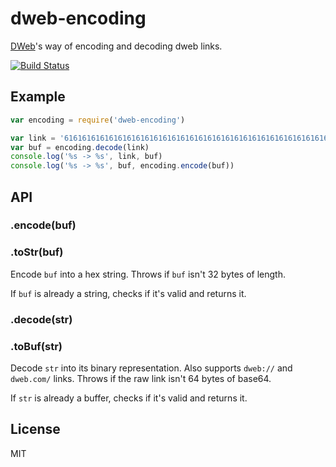 
# dweb-encoding

[DWeb](http://dweb-data.com/)'s way of encoding and decoding dweb links.

[![Build Status](https://travis-ci.org/juliangruber/dweb-encoding.svg?branch=master)](https://travis-ci.org/juliangruber/dweb-encoding)

## Example

```js
var encoding = require('dweb-encoding')

var link = '6161616161616161616161616161616161616161616161616161616161616161'
var buf = encoding.decode(link)
console.log('%s -> %s', link, buf)
console.log('%s -> %s', buf, encoding.encode(buf))
```

## API

### .encode(buf)
### .toStr(buf)

Encode `buf` into a hex string. Throws if `buf` isn't 32 bytes of length.

If `buf` is already a string, checks if it's valid and returns it.

### .decode(str)
### .toBuf(str)

Decode `str` into its binary representation. Also supports `dweb://` and `dweb.com/` links. Throws if the raw link isn't 64 bytes of base64.

If `str` is already a buffer, checks if it's valid and returns it.

## License

MIT
